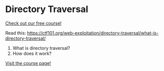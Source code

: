 # Directory Traversal

[Check out our free course!](https://academy.hoppersroppers.org/mod/page/view.php?id=632)

Read this: <https://ctf101.org/web-exploitation/directory-traversal/what-is-directory-traversal/>

1. What is directory traversal?
2. How does it work?



[Visit the course page!](https://academy.hoppersroppers.org/mod/assign/view.php?id=632)
 
